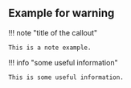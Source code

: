 ## Example for warning

!!! note "title of the callout"

    This is a note example.


!!! info "some useful information"

    This is some useful information.